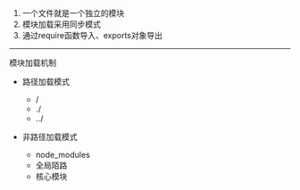 1. 一个文件就是一个独立的模块
2. 模块加载采用同步模式
3. 通过require函数导入、exports对象导出

---

模块加载机制

- 路径加载模式
  - /
  - ./
  - ../

- 非路径加载模式
  - node_modules
  - 全局陌路
  - 核心模块
